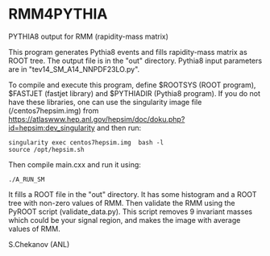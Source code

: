 # RMM4PYTHIA
PYTHIA8 output for RMM (rapidity-mass matrix)

This program generates Pythia8 events and fills rapidity-mass matrix as ROOT tree. The output file is in the "out" directory.
Pythia8 input parameters are in "tev14_SM_A14_NNPDF23LO.py".
 
To compile and execute this program, define $ROOTSYS (ROOT program), $FASTJET (fastjet library) and $PYTHIADIR (Pythia8 program).
If you do not have these libraries, one can use the singularity image file (/centos7hepsim.img) from https://atlaswww.hep.anl.gov/hepsim/doc/doku.php?id=hepsim:dev_singularity
and then run:

```
singularity exec centos7hepsim.img  bash -l
source /opt/hepsim.sh
```

Then compile main.cxx and run it using:  


```
./A_RUN_SM 
```

It fills a ROOT file in the "out" directory. It has some histogram and a ROOT tree with non-zero values of RMM.
Then validate the RMM using the PyROOT script (validate_data.py). This script removes 9 invariant masses which could be your signal region, and makes the image with average values of RMM.

S.Chekanov (ANL)    
